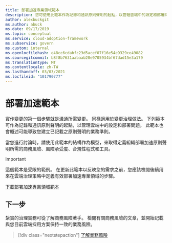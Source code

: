 ```yaml
---
title: 部署加速專業領域範本
description: 您可使用此範本作為記錄和通訊原則聲明的起點，以管理雲端中的設定和部署問題。
author: alexbuckgit
ms.author: abuck
ms.date: 09/17/2019
ms.topic: conceptual
ms.service: cloud-adoption-framework
ms.subservice: govern
ms.custom: internal
ms.openlocfilehash: e48cc6cdabfc23d5acef07f16e54e9329ce49082
ms.sourcegitcommit: b8f8b7631aabaab28e9705934bf67dad15e3a179
ms.translationtype: MT
ms.contentlocale: zh-TW
ms.lasthandoff: 03/03/2021
ms.locfileid: "101790777"
---
```

# <a name="deployment-acceleration-template"></a>部署加速範本

實作變更的第一個步驟就是溝通所需變更。 同樣適用於變更治理做法。 下列範本可作為記錄和通訊原則聲明的起點，以管理雲端中的設定和部署問題。 此範本也會概述可能導致您建立已記載之原則聲明的業務準則。

當您進行討論時，請使用此範本的結構作為模型，來取得定義組織部署加速原則聲明所需的商務風險、風險承受度、合規性程式和工具。

> [!IMPORTANT]
> 這個範本是受限的範例。 在更新此範本以反映您的需求之前，您應該檢閱後續用來在雲端治理策略中定義有效部署加速專業領域的步驟。

[下載部署加速專業領域範本](https://raw.githubusercontent.com/microsoft/CloudAdoptionFramework/master/govern/deployment-acceleration-discipline-template.docx)

## <a name="next-steps"></a>下一步

紮實的治理實務可從了解商務風險著手。 檢閱有關商務風險的文章，並開始記載與您目前雲端採用方案保持一致的業務風險。

> [!div class="nextstepaction"]
> [了解業務風險](./business-risks.md)
